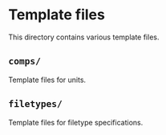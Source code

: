 # Template files
This directory contains various template files.


## `comps/`
Template files for units.


## `filetypes/`
Template files for filetype specifications.
